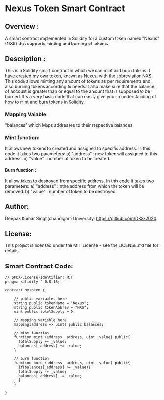 # Nexus Token Smart Contract

## Overview :
A smart contract implemented in Solidity for a custom token named "Nexus" (NXS) that supports minting and burning of tokens.

## Description :
This is a Solidity smart contract in which we can mint and burn tokens. I have created my own token, known as Nexus, with the abbreviation NXS. This code allows minting any amount of tokens as per requirements and also burning tokens according to needs.It also make sure that the balance of account is greater than or equal to the amount that is supposed to be burned. It's a very basic code that can easily give you an understanding of how to mint and burn tokens in Solidity.

### Mapping Vaiable:
"balances" which Maps addresses to their respective balances.

### Mint function:
It allows new tokens to created and assigned to specific address. In this code it takes two parameters:
a) "address" : new token will assigned to this address.
b) "value"   : number of token to be created.
#### Burn function :
It allow token to destroyed from specific address. In this code it takes two parameters:
a) "address" : nthe address from which the token will be removed.
b) "value"   : number of token to be destroyed.

## Author:
Deepak Kumar Singh(chandigarh University)
https://github.com/DKS-2020

## License:
This project is licensed under the MIT License - see the LICENSE.md file for details

## Smart Contract Code:
```solidity
// SPDX-License-Identifier: MIT
pragma solidity ^ 0.8.18;

contract MyToken {

    // public variables here
    string public tokenName = "Nexus";
    string public tokenAbbrev = "NXS";
    uint public totalSupply = 0;

    // mapping variable here
    mapping(address => uint) public balances;

    // mint function
    function mint (address _address, uint _value) public{
      totalSupply += _value;
      balances[_address] += _value;
    }

    // burn function
    function burn (address _address, uint _value) public{
      if(balances[_address] >= _value){
      totalSupply -= _value;
      balances[_address] -= _value;
      }
    }

}

